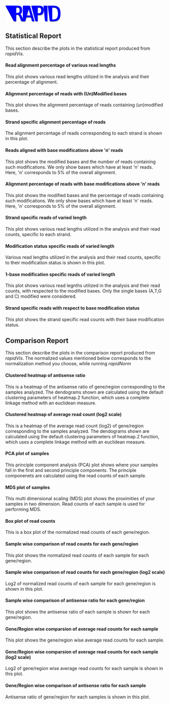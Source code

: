 ![RAPID Logo][logo]

[logo]: figures/Logo.png

## Statistical Report
This section describe the plots in the statistical report produced from *rapidVis*.

#### Read alignment percentage of various read lengths
This plot shows various read lengths utilized in the analysis and their percentage of alignment.

#### Alignment percentage of reads with (Un)Modified bases
This plot shows the alignment percentage of reads containing (un)modified bases.

#### Strand specific alignment percentage of reads
The alignment percentage of reads corresponding to each strand is shown in this plot.

#### Reads aligned with base modifications above 'n' reads
This plot shows the modified bases and the number of reads containing such modifications. We only show bases which have at least 'n' reads. Here, 'n' corresponds to 5% of the overall alignment.

#### Alignment percentage of reads with base modifications above 'n' reads
This plot shows the modified bases and the percentage of reads containing such modifications. We only show bases which have at least 'n' reads. Here, 'n' corresponds to 5% of the overall alignment.

#### Strand specific reads of varied length
This plot shows various read lengths utilized in the analysis and their read counts, specific to each strand.

#### Modification status specific reads of varied length
Various read lengths utilized in the analysis and their read counts, specific to their modification status is shown in this plot.

#### 1-base modification specific reads of varied length
This plot shows various read legnths utilized in the analysis and their read counts, with respected to the modified bases. Only the single bases (A,T,G and C) modified were considered.

#### Strand specific reads with respect to base modification status
This plot shows the strand specific read counts with their base modification status.

## Comparison Report
This section describe the plots in the comparison report produced from *rapidVis*. The normalized values mentioned below corresponds to the normalization method you choose, while running *rapidNorm*

#### Clustered heatmap of antisense ratio
This is a heatmap of the antisense ratio of gene/region corresponding to the samples analyzed. The dendograms shown are calculated using the default clustering parameters of heatmap.2 function, which uses a complete linkage method with an euclidean measure.

#### Clustered heatmap of average read count (log2 scale)
This is a heatmap of the average read count (log2) of gene/region corresponding to the samples analyzed. The dendograms shown are calculated using the default clustering parameters of heatmap.2 function, which uses a complete linkage method with an euclidean measure.

#### PCA plot of samples
This principle component analysis (PCA) plot shows where your samples fall in the first and second principle components. The principle componenets are calculated using the read counts of each sample. 

#### MDS plot of samples
This multi dimensional scaling (MDS) plot shows the proximities of your samples in two dimension. Read counts of each sample is used for performing MDS.

#### Box plot of read counts
This is a box plot of the normalized read counts of each gene/region.

#### Sample wise comparison of read counts for each gene/region
This plot shows the normalized read counts of each sample for each gene/region.

#### Sample wise comparison of read counts for each gene/region (log2 scale)
Log2 of normalized read counts of each sample for each gene/region is shown in this plot.

#### Sample wise comparison of antisense ratio for each gene/region
This plot shows the antisense ratio of each sample is shown for each gene/region.

#### Gene/Region wise comparsion of average read counts for each sample
This plot shows the gene/region wise average read counts for each sample.

#### Gene/Region wise comparsion of average read counts for each sample (log2 scale)
Log2 of gene/region wise average read counts for each sample is shown in this plot.

#### Gene/Region wise comparison of antisense ratio for each sample
Antisense ratio of gene/region for each samples is shown in this plot.